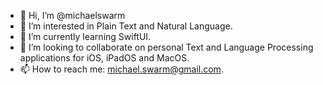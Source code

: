 - 👋 Hi, I’m @michaelswarm
- 👀 I’m interested in Plain Text and Natural Language. 
- 🌱 I’m currently learning SwiftUI. 
- 💞️ I’m looking to collaborate on personal Text and Language Processing applications for iOS, iPadOS and MacOS. 
- 📫 How to reach me: michael.swarm@gmail.com. 

<!---
michaelswarm/michaelswarm is a ✨ special ✨ repository because its `README.md` (this file) appears on your GitHub profile.
You can click the Preview link to take a look at your changes.
--->

